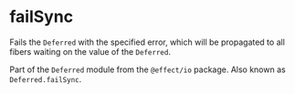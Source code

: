 # failSync

Fails the `Deferred` with the specified error, which will be propagated to
all fibers waiting on the value of the `Deferred`.

Part of the `Deferred` module from the `@effect/io` package. Also known as `Deferred.failSync`.
